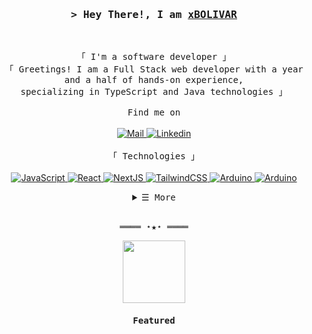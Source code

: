 <!-- Title -->
<h3 align="center">
        <samp>&gt; Hey There!, I am
                <b><a target="_blank" href="https://github.com/xBOLIVAR">xBOLIVAR</a></b>
        </samp>
</h3>
<br>

<p align="center">
        <!-- Intro -->
        <samp>
                「 I'm a software developer 」
                        <!-- Social Links -->
                <br>
                「 Greetings! I am a Full Stack web developer with a year and a half of hands-on experience, <br>
                        specializing in TypeScript and Java technologies 」
                <br>
                <br>
        </samp>
        <samp>Find me on</samp>
        <br>
        <br>
        <!-- Mail -->
        <a href="mailto:jonathanflores2003@gmail.com" target="_blank"><img alt="Mail"
                src="https://img.shields.io/badge/-Mail-EA4335?style=flat-square&logo=Gmail&logoColor=white">
        </a>
        <!-- Linkedin -->
        <a href="https://www.linkedin.com/in/jonathan-camilo-florez-bolivar-8876a2211/" target="_blank"><img alt="Linkedin"
                src="https://img.shields.io/badge/-Linkedin-0A66C2?style=flat-square&logo=Linkedin&logoColor=white">
        </a>
        <br>
        <br>
        <samp>「 Technologies 」</samp>
        <!-- Technologies -->
        <!-- JavaScript -->
        <br>
        <br>
        <a href="https://github.com/xBOLIVAR?tab=repositories" target="_blank"><img alt="JavaScript"
                        src="https://img.shields.io/badge/-JavaScript-F7DF1E?style=flat-square&logo=JavaScript&logoColor=white">
        </a>
        <!-- Angular -->
        <a href="https://github.com/xBOLIVAR?tab=repositories" target="_blank"><img alt="React"
                        src="https://img.shields.io/badge/angular-%23DD0031.svg?style=flat-square&logo=angular&logoColor=white">  
        </a>
        <!-- TypeScript -->
        <a href="https://github.com/xBOLIVAR?tab=repositories" target="_blank"><img alt="NextJS"
                        src="https://img.shields.io/badge/typescript-%23007ACC.svg?style=flat-square&logo=typescript&logoColor=white">
        </a>
        <!-- Java -->
        <a href="https://github.com/xBOLIVAR?tab=repositories" target="_blank"><img alt="TailwindCSS"
                        src="https://img.shields.io/badge/java-%23ED8B00.svg?style=flat-square&logo=openjdk&logoColor=white">
        </a>
        <!-- Linux -->
        <a href="https://github.com/xBOLIVAR?tab=repositories" target="_blank"><img alt="Arduino"
                        src="https://img.shields.io/badge/Linux-FCC624?style=flat-square&logo=linux&logoColor=black">
        </a>
        <!-- NeoVim -->
        <a href="https://github.com/xBOLIVAR?tab=repositories" target="_blank"><img alt="Arduino"
                        src="https://img.shields.io/badge/NeoVim-%2357A143.svg?&style=flat-square&logo=neovim&logoColor=white">
        </a>
</p>

<!-- Details Section -->
<details align="center">
    <summary> <samp>&#9776; More</samp></summary>
    <p align="center">
        <br>
        <!-- Activity Widget -->
        <img alt="xBOLIVAR's GitHub Stats"
                src="https://github-readme-stats.vercel.app/api?username=xBOLIVAR&show_icons=true&theme=radical" />
        <br>
        <br>
    </p>
</details>
<br>

<!-- Footer -->
<samp>
    <p align="center">
        ════ ⋆★⋆ ════
    </p>
    <div align="center">
      <img src='https://user-images.githubusercontent.com/5713670/87202985-820dcb80-c2b6-11ea-9f56-7ec461c497c3.gif' width='100"'
    </div>    
</samp>

<!-- Featured Repositories -->
#### Featured

<!--<p align="center">
<a href="https://github.com/shahriarshafin/shahriarshafin">
<img width='49%' align="center"src="https://github-readme-stats.vercel.app/api/pin/?username=shahriarshafin&repo=shahriarshafin&border_color=02D892&bg_color=0D1117&title_color=C9D1D9&text_color=8B949E&icon_color=02D892" />
</a>
<span>&nbsp;</span>
<a href="https://github.com/shahriarshafin/disney-plus-clone">
<img width='49%' align="center"src="https://github-readme-stats.vercel.app/api/pin/?username=shahriarshafin&repo=disney-plus-clone&border_color=02D892&bg_color=0D1117&title_color=C9D1D9&text_color=8B949E&icon_color=02D892" />
</a>
</p>

<p align="center">
<a href="https://github.com/shahriarshafin/NodeMcu-ESP8266_Fake_sign_in">
<img width='49%' align="center"src="https://github-readme-stats.vercel.app/api/pin/?username=shahriarshafin&repo=NodeMcu-ESP8266_Fake_sign_in&border_color=02D892&bg_color=0D1117&title_color=C9D1D9&text_color=8B949E&icon_color=02D892" />
</a>
<span>&nbsp;</span>
<a href="https://github.com/shahriarshafin/Iot-car-controller">
<img width='49%' align="center"src="https://github-readme-stats.vercel.app/api/pin/?username=shahriarshafin&repo=iot-car-controller&border_color=02D892&bg_color=0D1117&title_color=C9D1D9&text_color=8B949E&icon_color=02D892" />
</a>
</p> -->

